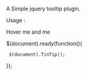 
A Simple jquery tooltip plugin.

Usage : 

<span pop-title='This title will be displayed as tooltip'>Hover me </span> and <span pop-title='This is another'> me </span>




 $(document).ready(function(){
   
     $(document).TinTip();
   
 });


